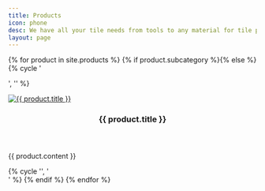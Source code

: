 ```yaml
---
title: Products
icon: phone
desc: We have all your tile needs from tools to any material for tile projects
layout: page
---
```


{% for product in site.products %}
{% if product.subcategory %}{% else %}
{% cycle '<div class="row">', '' %}
<div class="6u 12u(narrower)">
  <section>
    <a href="{{ product.url }}" class="image featured"><img src="{{ site.github.url }}/images/{{ product.img }}" alt="{{ product.title }}" /></a>
    <header>
      <h3>{{ product.title }}</h3>
    </header>
    <p>{{ product.content }}</p>
  </section>
</div>
{% cycle '', '</div>' %}
{% endif %}
{% endfor %}

